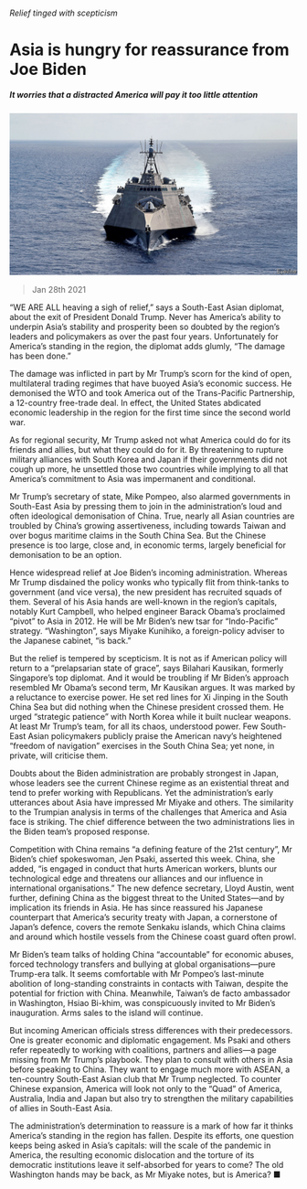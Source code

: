 ###### Relief tinged with scepticism

# Asia is hungry for reassurance from Joe Biden 

##### It worries that a distracted America will pay it too little attention 

![image](images/20210130_ASP002_0.jpg) 

> Jan 28th 2021 


“WE ARE ALL heaving a sigh of relief,” says a South-East Asian diplomat, about the exit of President Donald Trump. Never has America’s ability to underpin Asia’s stability and prosperity been so doubted by the region’s leaders and policymakers as over the past four years. Unfortunately for America’s standing in the region, the diplomat adds glumly, “The damage has been done.”


The damage was inflicted in part by Mr Trump’s scorn for the kind of open, multilateral trading regimes that have buoyed Asia’s economic success. He demonised the WTO and took America out of the Trans-Pacific Partnership, a 12-country free-trade deal. In effect, the United States abdicated economic leadership in the region for the first time since the second world war.



As for regional security, Mr Trump asked not what America could do for its friends and allies, but what they could do for it. By threatening to rupture military alliances with South Korea and Japan if their governments did not cough up more, he unsettled those two countries while implying to all that America’s commitment to Asia was impermanent and conditional.


Mr Trump’s secretary of state, Mike Pompeo, also alarmed governments in South-East Asia by pressing them to join in the administration’s loud and often ideological demonisation of China. True, nearly all Asian countries are troubled by China’s growing assertiveness, including towards Taiwan and over bogus maritime claims in the South China Sea. But the Chinese presence is too large, close and, in economic terms, largely beneficial for demonisation to be an option.


Hence widespread relief at Joe Biden’s incoming administration. Whereas Mr Trump disdained the policy wonks who typically flit from think-tanks to government (and vice versa), the new president has recruited squads of them. Several of his Asia hands are well-known in the region’s capitals, notably Kurt Campbell, who helped engineer Barack Obama’s proclaimed “pivot” to Asia in 2012. He will be Mr Biden’s new tsar for “Indo-Pacific” strategy. “Washington”, says Miyake Kunihiko, a foreign-policy adviser to the Japanese cabinet, “is back.”


But the relief is tempered by scepticism. It is not as if American policy will return to a “prelapsarian state of grace”, says Bilahari Kausikan, formerly Singapore’s top diplomat. And it would be troubling if Mr Biden’s approach resembled Mr Obama’s second term, Mr Kausikan argues. It was marked by a reluctance to exercise power. He set red lines for Xi Jinping in the South China Sea but did nothing when the Chinese president crossed them. He urged “strategic patience” with North Korea while it built nuclear weapons. At least Mr Trump’s team, for all its chaos, understood power. Few South-East Asian policymakers publicly praise the American navy’s heightened “freedom of navigation” exercises in the South China Sea; yet none, in private, will criticise them.


Doubts about the Biden administration are probably strongest in Japan, whose leaders see the current Chinese regime as an existential threat and tend to prefer working with Republicans. Yet the administration’s early utterances about Asia have impressed Mr Miyake and others. The similarity to the Trumpian analysis in terms of the challenges that America and Asia face is striking. The chief difference between the two administrations lies in the Biden team’s proposed response.


Competition with China remains “a defining feature of the 21st century”, Mr Biden’s chief spokeswoman, Jen Psaki, asserted this week. China, she added, “is engaged in conduct that hurts American workers, blunts our technological edge and threatens our alliances and our influence in international organisations.” The new defence secretary, Lloyd Austin, went further, defining China as the biggest threat to the United States—and by implication its friends in Asia. He has since reassured his Japanese counterpart that America’s security treaty with Japan, a cornerstone of Japan’s defence, covers the remote Senkaku islands, which China claims and around which hostile vessels from the Chinese coast guard often prowl.


Mr Biden’s team talks of holding China “accountable” for economic abuses, forced technology transfers and bullying at global organisations—pure Trump-era talk. It seems comfortable with Mr Pompeo’s last-minute abolition of long-standing constraints in contacts with Taiwan, despite the potential for friction with China. Meanwhile, Taiwan’s de facto ambassador in Washington, Hsiao Bi-khim, was conspicuously invited to Mr Biden’s inauguration. Arms sales to the island will continue.


But incoming American officials stress differences with their predecessors. One is greater economic and diplomatic engagement. Ms Psaki and others refer repeatedly to working with coalitions, partners and allies—a page missing from Mr Trump’s playbook. They plan to consult with others in Asia before speaking to China. They want to engage much more with ASEAN, a ten-country South-East Asian club that Mr Trump neglected. To counter Chinese expansion, America will look not only to the “Quad” of America, Australia, India and Japan but also try to strengthen the military capabilities of allies in South-East Asia.


The administration’s determination to reassure is a mark of how far it thinks America’s standing in the region has fallen. Despite its efforts, one question keeps being asked in Asia’s capitals: will the scale of the pandemic in America, the resulting economic dislocation and the torture of its democratic institutions leave it self-absorbed for years to come? The old Washington hands may be back, as Mr Miyake notes, but is America? ■



